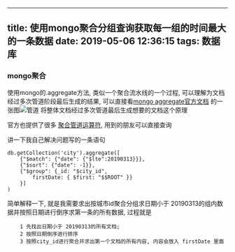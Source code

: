 
---
title: 使用mongo聚合分组查询获取每一组的时间最大的一条数据
date: 2019-05-06 12:36:15
tags: 数据库
---


### mongo聚合
使用mongo的.aggregate方法, 类似一个聚合流水线的一个过程, 可以理解为文档经过多次管道阶段最后生成的结果, 可以直接看[mongo aggregate官方文档](https://docs.mongodb.com/manual/aggregation/) 的一张图![管道](https://docs.mongodb.com/manual/_images/aggregation-pipeline.bakedsvg.svg)
将整体文档经过多次管道最后生成想要的文档这个原理

官方也提供了很多 [聚合管道运算符](https://docs.mongodb.com/manual/reference/operator/aggregation/), 用到的朋友可以直接查询

讲一下我自己解决问题写的一条语句
```
db.getCollection('city').aggregate([
    {"$match": {"date": {"$lte":20190313}}}, 
    {"$sort": {"date": -1}},
    {"$group": {_id: "$city_id",     
        firstDate: { $first: "$$ROOT" }}
    }]
)
```
简单解释一下, 就是我需要求出按城市id聚合分组求日期小于 20190313的组内数据并按照日期进行倒序求第一条的所有数据, 过程就是
```
    1 先找出日期小于 20190313的所有文档;
    2 按照日期倒序进行排序
    3 按照city_id进行聚合并求出第一个文档的所有内容, 内容会放入 firstDate 里面
```


    